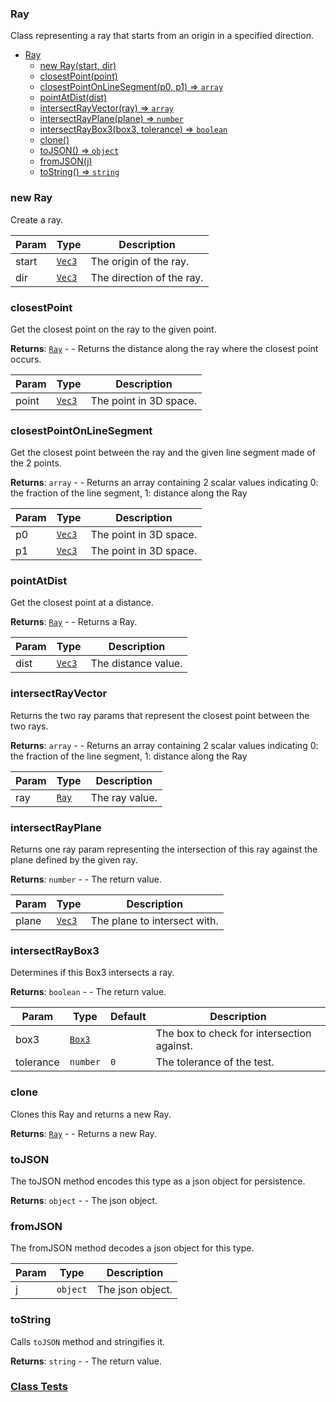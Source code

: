 <a name="Ray"></a>

### Ray
Class representing a ray that starts from an origin in a specified direction.



* [Ray](#Ray)
    * [new Ray(start, dir)](#new-Ray)
    * [closestPoint(point)](#closestPoint)
    * [closestPointOnLineSegment(p0, p1) ⇒ <code>array</code>](#closestPointOnLineSegment)
    * [pointAtDist(dist)](#pointAtDist)
    * [intersectRayVector(ray) ⇒ <code>array</code>](#intersectRayVector)
    * [intersectRayPlane(plane) ⇒ <code>number</code>](#intersectRayPlane)
    * [intersectRayBox3(box3, tolerance) ⇒ <code>boolean</code>](#intersectRayBox3)
    * [clone()](#clone)
    * [toJSON() ⇒ <code>object</code>](#toJSON)
    * [fromJSON(j)](#fromJSON)
    * [toString() ⇒ <code>string</code>](#toString)

<a name="new_Ray_new"></a>

### new Ray
Create a ray.


| Param | Type | Description |
| --- | --- | --- |
| start | <code>[Vec3](api/Math\Vec3.md)</code> | The origin of the ray. |
| dir | <code>[Vec3](api/Math\Vec3.md)</code> | The direction of the ray. |

<a name="Ray+closestPoint"></a>

### closestPoint
Get the closest point on the ray to the given point.


**Returns**: [<code>Ray</code>](#Ray) - - Returns the distance along the ray where the closest point occurs.  

| Param | Type | Description |
| --- | --- | --- |
| point | <code>[Vec3](api/Math\Vec3.md)</code> | The point in 3D space. |

<a name="Ray+closestPointOnLineSegment"></a>

### closestPointOnLineSegment
Get the closest point between the ray and the given line segment made of the 2 points.


**Returns**: <code>array</code> - - Returns an array containing 2 scalar values indicating 0: the fraction of the line segment, 1: distance along the Ray  

| Param | Type | Description |
| --- | --- | --- |
| p0 | <code>[Vec3](api/Math\Vec3.md)</code> | The point in 3D space. |
| p1 | <code>[Vec3](api/Math\Vec3.md)</code> | The point in 3D space. |

<a name="Ray+pointAtDist"></a>

### pointAtDist
Get the closest point at a distance.


**Returns**: [<code>Ray</code>](#Ray) - - Returns a Ray.  

| Param | Type | Description |
| --- | --- | --- |
| dist | <code>[Vec3](api/Math\Vec3.md)</code> | The distance value. |

<a name="Ray+intersectRayVector"></a>

### intersectRayVector
Returns the two ray params that represent the closest point between the two rays.


**Returns**: <code>array</code> - - Returns an array containing 2 scalar values indicating 0: the fraction of the line segment, 1: distance along the Ray  

| Param | Type | Description |
| --- | --- | --- |
| ray | [<code>Ray</code>](#Ray) | The ray value. |

<a name="Ray+intersectRayPlane"></a>

### intersectRayPlane
Returns one ray param representing the intersection
of this ray against the plane defined by the given ray.


**Returns**: <code>number</code> - - The return value.  

| Param | Type | Description |
| --- | --- | --- |
| plane | <code>[Vec3](api/Math\Vec3.md)</code> | The plane to intersect with. |

<a name="Ray+intersectRayBox3"></a>

### intersectRayBox3
Determines if this Box3 intersects a ray.


**Returns**: <code>boolean</code> - - The return value.  

| Param | Type | Default | Description |
| --- | --- | --- | --- |
| box3 | <code>[Box3](api/Math\Box3.md)</code> |  | The box to check for intersection against. |
| tolerance | <code>number</code> | <code>0</code> | The tolerance of the test. |

<a name="Ray+clone"></a>

### clone
Clones this Ray and returns a new Ray.


**Returns**: [<code>Ray</code>](#Ray) - - Returns a new Ray.  
<a name="Ray+toJSON"></a>

### toJSON
The toJSON method encodes this type as a json object for persistence.


**Returns**: <code>object</code> - - The json object.  
<a name="Ray+fromJSON"></a>

### fromJSON
The fromJSON method decodes a json object for this type.



| Param | Type | Description |
| --- | --- | --- |
| j | <code>object</code> | The json object. |

<a name="Ray+toString"></a>

### toString
Calls `toJSON` method and stringifies it.


**Returns**: <code>string</code> - - The return value.  


### [Class Tests](api/Math/Ray.test)